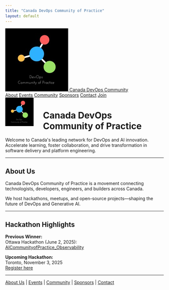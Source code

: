 ```yaml
---
title: "Canada DevOps Community of Practice"
layout: default
---
```

<nav class="ortelius-nav">
  <div class="nav-container">
    <a href="index.md" class="nav-logo">
      <img src="assets/logo.png" alt="Canada DevOps Logo" />
      <span>Canada DevOps Community</span>
    </a>
    <div class="nav-links">
      <a href="about.md">About</a>
      <a href="events.md">Events</a>
      <a href="community.md">Community</a>
      <a href="sponsors.md">Sponsors</a>
      <a href="contact.md">Contact</a>
      <a href="join.md" class="nav-cta">Join</a>
    </div>
  </div>
</nav>
<img src="assets/logo.png" alt="Canada DevOps Logo" style="height:90px; float:left; margin-right:30px;">

# Canada DevOps Community of Practice

Welcome to Canada's leading network for DevOps and AI innovation.  
Accelerate learning, foster collaboration, and drive transformation in software delivery and platform engineering.

---

## About Us

Canada DevOps Community of Practice is a movement connecting technologists, developers, engineers, and builders across Canada.

We host hackathons, meetups, and open-source projects—shaping the future of DevOps and Generative AI.

---

## Hackathon Highlights

**Previous Winner:**  
Ottawa Hackathon (June 2, 2025):  
[AICommunityofPractice_Observability](https://github.com/CanadaDevOpsCommunity2025/AICommunityofPractice_Observability)

**Upcoming Hackathon:**  
Toronto, November 3, 2025  
[Register here](https://lnkd.in/gTC24_5P)

---

[About Us](about.md) | [Events](events.md) | [Community](community.md) | [Sponsors](sponsors.md) | [Contact](contact.md)
